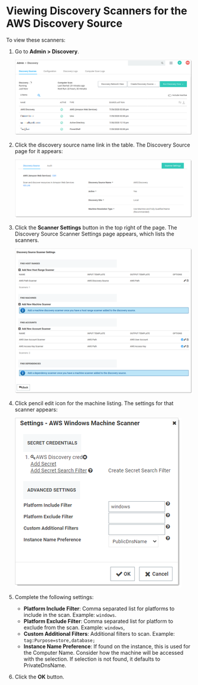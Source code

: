 [title]: # (Viewing Discovery Scanners for the AWS Discovery Source)
[tags]: # (AWS, Account Discovery, scanner)
[priority]: # (1000)

# Viewing Discovery Scanners for the AWS Discovery Source

 To view these scanners:

1. Go to **Admin > Discovery**.

   ![image-20200730121408367](images/image-20200730121408367.png)

1. Click the discovery source name link in the table. The Discovery Source page for it appears:

   ![image-20200730105028646](images/image-20200730105028646.png)

1. Click the **Scanner Settings** button in the top right of the page. The Discovery Source Scanner Settings page appears, which lists the scanners.

   ![image-20200730121724048](images/image-20200730121724048.png)

1. Click pencil edit icon for the machine listing. The settings for that scanner appears:

   ![image-20200730121852926](images/image-20200730121852926.png)

1. Complete the following settings:

   - **Platform Include Filter**: Comma separated list for platforms to include in the scan. Example: `windows`.
   - **Platform Exclude Filter**: Comma separated list for platform to exclude from the scan. Example: `windows`,
   - **Custom Additional Filters**: Additional filters to scan. Example: `tag:Purpose=store,database;`
   - **Instance Name Preference**: If found on the instance, this is used for the Computer Name. Consider how the machine will be accessed with the selection. If selection is not found, it defaults to PrivateDnsName.

1. Click the **OK** button.

